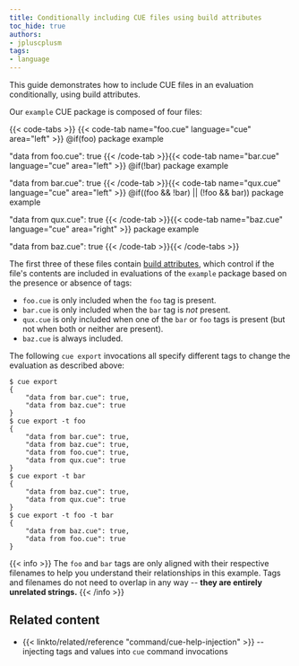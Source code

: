 ```yaml
---
title: Conditionally including CUE files using build attributes
toc_hide: true
authors:
- jpluscplusm
tags:
- language
---
```


This guide demonstrates how to include CUE files in an evaluation
conditionally, using build attributes.

<!--more-->

Our `example` CUE package is composed of four files:

{{< code-tabs >}}
{{< code-tab name="foo.cue" language="cue" area="left" >}}
@if(foo)
package example

"data from foo.cue": true
{{< /code-tab >}}{{< code-tab name="bar.cue" language="cue" area="left" >}}
@if(!bar)
package example

"data from bar.cue": true
{{< /code-tab >}}{{< code-tab name="qux.cue" language="cue" area="left" >}}
@if((foo && !bar) || (!foo && bar))
package example

"data from qux.cue": true
{{< /code-tab >}}{{< code-tab name="baz.cue" language="cue" area="right" >}}
package example

"data from baz.cue": true
{{< /code-tab >}}{{< /code-tabs >}}

The first three of these files contain
[build attributes]({{<relref"docs/reference/command/cue-help-injection">}}),
which control if the
file's contents are included in evaluations of the `example` package based on
the presence or absence of tags:

- `foo.cue` is only included when the `foo` tag is present.
- `bar.cue` is only included when the `bar` tag is *not* present.
- `qux.cue` is only included when one of the `bar` or `foo` tags is present
  (but not when both or neither are present).
- `baz.cue` is always included.

The following `cue export` invocations all specify different tags to change the
evaluation as described above:

````text { title="TERMINAL" type="terminal" codeToCopy="Y3VlIGV4cG9ydApjdWUgZXhwb3J0IC10IGZvbwpjdWUgZXhwb3J0IC10IGJhcgpjdWUgZXhwb3J0IC10IGZvbyAtdCBiYXI=" }
$ cue export
{
    "data from bar.cue": true,
    "data from baz.cue": true
}
$ cue export -t foo
{
    "data from bar.cue": true,
    "data from baz.cue": true,
    "data from foo.cue": true,
    "data from qux.cue": true
}
$ cue export -t bar
{
    "data from baz.cue": true,
    "data from qux.cue": true
}
$ cue export -t foo -t bar
{
    "data from baz.cue": true,
    "data from foo.cue": true
}
````

{{< info >}}
The `foo` and `bar` tags are only aligned with their respective filenames to
help you understand their relationships in this example. Tags and filenames
do not need to overlap in any way --
**they are entirely unrelated strings.**
{{< /info >}}

## Related content

- {{< linkto/related/reference "command/cue-help-injection" >}}
  -- injecting tags and values into `cue` command invocations

